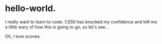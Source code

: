 # hello-world.
I really want to learn to code. CS50 has knocked my confidence and left me a little wary of how this is going to go, so let's see...

Oh, I love scones.
